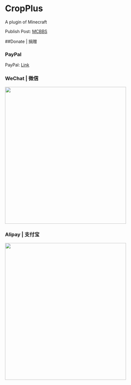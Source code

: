 # CropPlus  
A plugin of Minecraft  
  
Publish Post: [MCBBS](http://www.mcbbs.net/thread-822075-1-1.html)  
  
    
##Donate | 捐赠  
  
### PayPal  
PayPal: [Link](https://www.paypal.me/miSkYle)  
  
### WeChat | 微信  
<img src="https://i.loli.net/2018/05/12/5af6f5f0dbc06.png" width="400" height="450" />  
  
### Alipay | 支付宝  
<img src="https://i.loli.net/2018/05/12/5af6f5f0dbb5b.png" width="400" height="450" />  
 
